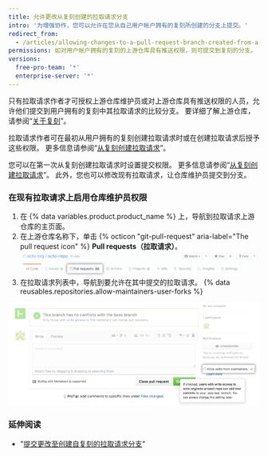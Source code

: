 ```yaml
---
title: 允许更改从复刻创建的拉取请求分支
intro: '为增强协作，您可以允许在您从自己用户帐户拥有的复刻所创建的分支上提交。'
redirect_from:
  - /articles/allowing-changes-to-a-pull-request-branch-created-from-a-fork
permissions: 如对用户帐户拥有的复刻的上游仓库具有推送权限，则可提交到复刻的分支。
versions:
  free-pro-team: '*'
  enterprise-server: '*'
---
```


只有拉取请求作者才可授权上游仓库维护员或对上游仓库具有推送权限的人员，允许他们提交到用户拥有的复刻中其拉取请求的比较分支。 要详细了解上游仓库，请参阅“[关于复刻](/articles/about-forks)”。

拉取请求作者可在最初从用户拥有的复刻创建拉取请求时或在创建拉取请求后授予这些权限。 更多信息请参阅“[从复刻创建拉取请求](/articles/creating-a-pull-request-from-a-fork)”。

您可以在第一次从复刻创建拉取请求时设置提交权限。 更多信息请参阅“[从复刻创建拉取请求](/articles/creating-a-pull-request-from-a-fork)”。 此外，您也可以修改现有拉取请求，让仓库维护员提交到分支。

### 在现有拉取请求上启用仓库维护员权限

1. 在 {% data variables.product.product_name %} 上，导航到拉取请求上游仓库的主页面。
2. 在上游仓库名称下，单击 {% octicon "git-pull-request" aria-label="The pull request icon" %} **Pull requests（拉取请求）**。 ![议题和拉取请求选项卡选择](/assets/images/help/repository/repo-tabs-pull-requests.png)
3. 在拉取请求列表中，导航到要允许在其中提交的拉取请求。
{% data reusables.repositories.allow-maintainers-user-forks %}

  ![allow-maintainers-to-make-edits-sidebar-checkbox](/assets/images/help/pull_requests/allow-maintainers-to-make-edits-sidebar-checkbox.png)

### 延伸阅读

- "[提交更改至创建自复刻的拉取请求分支](/articles/committing-changes-to-a-pull-request-branch-created-from-a-fork)"
